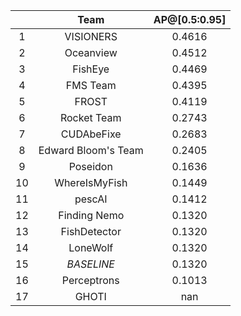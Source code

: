 || Team | AP@[0.5:0.95] |
| :---: | :---: | :---: |
| 1 | VISIONERS | 0.4616 |
| 2 | Oceanview | 0.4512 |
| 3 | FishEye | 0.4469 |
| 4 | FMS Team | 0.4395 |
| 5 | FROST | 0.4119 |
| 6 | Rocket Team | 0.2743 |
| 7 | CUDAbeFixe | 0.2683 |
| 8 | Edward Bloom's Team | 0.2405 |
| 9 | Poseidon | 0.1636 |
| 10 | WhereIsMyFish | 0.1449 |
| 11 | pescAI | 0.1412 |
| 12 | Finding Nemo | 0.1320 |
| 13 | FishDetector | 0.1320 |
| 14 | LoneWolf | 0.1320 |
| 15 | *BASELINE* | 0.1320 |
| 16 | Perceptrons | 0.1013 |
| 17 | GHOTI | nan |

